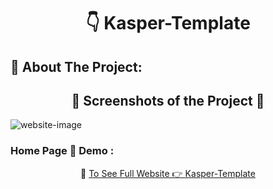 <h1 align="center"> 👇 Kasper-Template</h1>

<h2>📄 About The Project:</h2>
<!-- <p>My Second Template Project</p> -->
<h2 align="center">📸 Screenshots of the Project 📸</h2>
<img src="https://i.imgur.com/Dd7DXmW.png" alt="website-image">

<h3> Home Page 🏡 Demo :</h3>
<div align="center">🎁 <a href="https://ahmedmido75.github.io/Kasper-Template/"> To See Full Website 👉 Kasper-Template</a></div>

